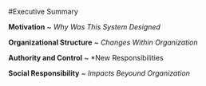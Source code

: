 
#Executive Summary 

 
**Motivation** ~ *Why Was This System Designed*


**Organizational Structure** ~ *Changes Within Organization*



**Authority and Control** ~ *New Responsibilities



**Social Responsibility** ~ *Impacts Beyound Organization*



  

